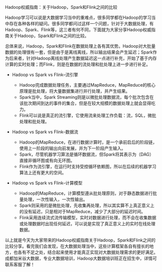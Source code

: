 Hadoop权威指南：关于Hadoop，Spark和Flink之间的比较


Hadoop学习可以说是大数据学习当中的重难点，很多同学都在Hadoop的学习当中存在各种各样的疑问。很多同学都问过这样一个问题，针对于大数据处理，有Hadoop、Spark、Flink等，这三者有何不同，下面就为大家分享Hadoop权威指南关于Hadoop，Spark和Flink之间的比较。

总体来说，Hadoop，Spark和Flink在数据处理上各有其优势。Hadoop对大批量数据的处理很有一套，但是由于是离线离线，所以输出结果会产生延迟；Spark作为后来者，针对Hadoop离线处理产生数据延迟这一点进行补充，开始了基于内存计算的实时处理；而Flink，则是在数据的流处理和批处理上进一步进行补足。


- Hadoop vs Spark vs Flink–流引擎
  - Hadoop完成数据处理任务，主要通过MapReduce，MapReduce的核心原理是批处理，将大量数据集进行并行处理，并产生结果。
  - Spark当中，Spark Streaming则是以微批处理数据流，每个批次包含在该批次期间到达的事件的集合，但是在较大规模的数据处理上就会显得吃力。
  - Flink可以说是真正的流引擎，它使用流来处理工作负载：流，SQL，微批处理和批处理。

- Hadoop vs Spark vs Flink–数据流
  - Hadoop的MapReduce，在进行数据计算时，是一个承前启后的阶段链，使用上一阶段的输出向前发展，并为下一阶段产生输入。
  - Spark，尽管机器学习算法是循环数据流，但Spark将其表示为（DAG）直接非循环图或有向无环图。
  - Flink作为流引擎，在运行时支持受控循环依赖图，所以在后续的机器学习算法上还有更大的空间。

- Hadoop vs Spark vs Flink–计算模型
  - Hadoop的MapReduce，计算模型遵从批处理原则，对于静态数据进行批量处理，一次性输入，一次性输出。
  - Spark则采用的是微批处理，先收集再处理，所以其实算不上真正意义上的没有延迟，只是相对于MapReduce，减少了大部分的延迟时间。
  - Flink采用连续流式流传输模型，实时对数据进行处理，而不会在收集数据或处理数据时出现任何延迟，可以说是实现了真正意义上的实时在线处理数据。

以上就是今天为大家带来的Hadoop权威指南关于Hadoop，Spark和Flink之间的比较分享。看完我们会发现，在大数据处理当中，这些计算框架各自有擅长的地方，也各有不足之处，结合起来使用才能真正实现对大数据处理需求的更好满足。成都加米谷大数据，专业大数据培训，Hadoop大数据培训班正在招生中，详情可联系客服了解！


